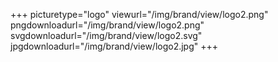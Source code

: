 +++
picturetype="logo"
viewurl="/img/brand/view/logo2.png"
pngdownloadurl="/img/brand/view/logo2.png"
svgdownloadurl="/img/brand/view/logo2.svg"
jpgdownloadurl="/img/brand/view/logo2.jpg"
+++